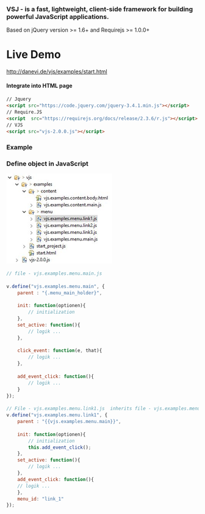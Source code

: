 ### VSJ - is a fast, lightweight, client-side framework for building powerful JavaScript applications.
Based on jQuery version >= 1.6+  and Requirejs >= 1.0.0+

# Live Demo

http://danevi.de/vjs/examples/start.html

#### Integrate into HTML page

```html
// Jquery 
<script src="https://code.jquery.com/jquery-3.4.1.min.js"></script>
// Require.JS
<script  src="https://requirejs.org/docs/release/2.3.6/r.js"></script>
// VJS
<script src="vjs-2.0.0.js"></script>
```


### Example
### Define object in JavaScript

![directory structure](https://github.com/reiswich/vjs/blob/master/directory_structure.jpg)

```javascript
// file - vjs.examples.menu.main.js

v.define("vjs.examples.menu.main", {
	parent : "{.menu_main_holder}",
	
	init: function(optionen){
		// initialization
	},
	set_active: function(){
		// logik ...			
	},
	
	click_event: function(e, that){
		// logik ...
	},
	
	add_event_click: function(){
		// logik ...
	}
});

// File - vjs.examples.menu.link1.js  inherits file - vjs.examples.menu.main.js
v.define("vjs.examples.menu.link1", {
	parent : "{{vjs.examples.menu.main}}",
	
	init: function(optionen){
		// initialization
		this.add_event_click();
	},
	set_active: function(){
		// logik ...			
	},
	add_event_click: function(){
	// logik ...
	},
	menu_id: "link_1"
});
```
